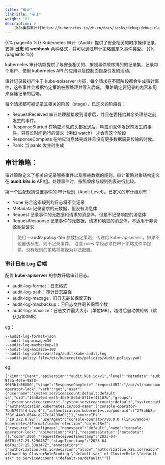 ```yaml
---
title: "审计"
linkTitle: "审计"
weight: 181
description: >
    (k8s集群审计)[https://kubernetes.io/zh-cn/docs/tasks/debug/debug-cluster/audit/#audit-policy]
---
```


{{% pageinfo %}}
Kubernetes 审计（Audit）提供了安全相关的时序操作记录，支持 **日志** 和 **webhook** 两种格式，并可以通过审计策略自定义事件类型。
{{% /pageinfo %}}

kubernetes 审计功能提供了与安全相关的、按照事件顺序排列的记录集，记录每个用户、使用 kubernetes API 的应用以及控制面自身引发的活动。

审计记录最初产生于 kube-apiserver 内部，每个请求在不同阶段都会生成审计事件，这些事件会根据特定策略被预处理并写入后端。
策略确定要记录的内容和用来存储记录的后端。


每个请求都可被记录其相关的阶段（stage），已定义的阶段有：
- RequestReceived 审计处理器接收到请求后，并且在委托给其余处理器之前发生的事件。
- ResponseStarted 在响应消息的头部发送后，响应消息体发送前发生的事件。只有长时间运行的请求（例如 watch） 才会有这个阶段
- ResponseComplete 在响应消息体完成并且没有更多数据需要传输的时候。
- Panic  当 panic 发生时生成 

## 审计策略：
审计策略定义了相关应记录哪些事件以及哪些数据的规则。审计策略对象结构定义在 **audit.k8s.io** API组。处理事件时，按照顺序与规则列表进行比较。

第一个匹配规则设置事件的 审计级别（Audit Level）。已定义的审计级别有：
- None 符合这条规则的日志将不会记录
- Metadata 记录请求的元数据，但没有消息体
- Request 记录事件的元数据和请求的消息体，但是不记录响应的消息体
- RequestResponse 记录事件的元数据，请求和响应的消息体，不适用于非资源类型请求


> 使用 **--audit-policy-file**  参数指定策略，传递给 kube-apiserver 。如果不设置该标志，则不记录事件。
> 注意 rules 字段必须在审计策略文件中提供，没有规则的策略将被视为非法配置。




### 审计日志 Log 后端
配置 **kube-apiserver** 的参数开启审计日志。
- audit-log-format：日志格式
- audit-log-path：审计日志路径
- audit-log-maxage：旧日志最长保留天数
- audit-log-maxbackup：旧日志文件最长保留个数
- audit-log-maxsize：日志文件最大大小（单位MB），超过后自动做轮转（默认为100MB）

eg：

    --audit-log-format=json
    --audit-log-maxage=30
    --audit-log-maxbackup=10
    --audit-log-maxsize=100
    --audit-log-path=/var/log/audit/kube-audit.log
    --audit-policy-file=/etc/kubernetes/policies/audit-policy.yaml

eg:

```
{"kind":"Event","apiVersion":"audit.k8s.io/v1","level":"Metadata","auditID":"5737a616-9f5a-4efe-98f8-90f5b1b56880","stage":"ResponseComplete","requestURI":"/api/v1/namespaces/default/configmaps/console-operator-lock","verb":"get","user":{"username":"system:serviceaccount:default:default-sa","uid":"1640a9e4-eef5-4b39-8d6d-871fef41107b","groups":["system:serviceaccounts","system:serviceaccounts:default","system:authenticated"],"extra":{"authentication.kubernetes.io/pod-name":["console-operator-7bd67974fd-bvxf4"],"authentication.kubernetes.io/pod-uid":["275b6b2a-f58f-4443-8544-e277c24138a0"]}},"sourceIPs":["10.222.8.92"],"userAgent":"console-operator/v0.0.0 (linux/amd64) kubernetes/$Format/leader-election","objectRef":{"resource":"configmaps","namespace":"default","name":"console-operator-lock","apiVersion":"v1"},"responseStatus":{"metadata":{},"code":200},"requestReceivedTimestamp":"2023-04-06T01:57:25.529046Z","stageTimestamp":"2023-04-06T01:57:25.538347Z","annotations":{"authorization.k8s.io/decision":"allow","authorization.k8s.io/reason":"RBAC: allowed by ClusterRoleBinding \"default-sa\" of ClusterRole \"default-sa\" to ServiceAccount \"default-sa/default\""}}
```







